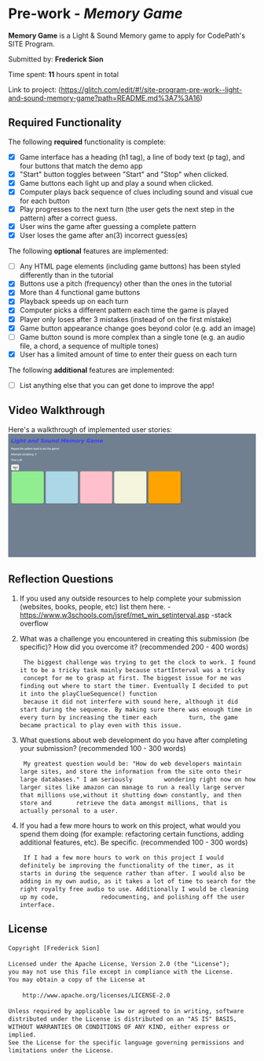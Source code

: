 # Pre-work - *Memory Game*

**Memory Game** is a Light & Sound Memory game to apply for CodePath's SITE Program. 

Submitted by: **Frederick Sion**

Time spent: **11** hours spent in total

Link to project: (https://glitch.com/edit/#!/site-program-pre-work--light-and-sound-memory-game?path=README.md%3A7%3A16)

## Required Functionality

The following **required** functionality is complete:

* [x] Game interface has a heading (h1 tag), a line of body text (p tag), and four buttons that match the demo app
* [x] "Start" button toggles between "Start" and "Stop" when clicked. 
* [x] Game buttons each light up and play a sound when clicked. 
* [x] Computer plays back sequence of clues including sound and visual cue for each button
* [x] Play progresses to the next turn (the user gets the next step in the pattern) after a correct guess. 
* [x] User wins the game after guessing a complete pattern
* [x] User loses the game after an(3) incorrect guess(es)

The following **optional** features are implemented:

* [ ] Any HTML page elements (including game buttons) has been styled differently than in the tutorial
* [x] Buttons use a pitch (frequency) other than the ones in the tutorial
* [x] More than 4 functional game buttons
* [x] Playback speeds up on each turn
* [x] Computer picks a different pattern each time the game is played
* [x] Player only loses after 3 mistakes (instead of on the first mistake)
* [x] Game button appearance change goes beyond color (e.g. add an image)
* [ ] Game button sound is more complex than a single tone (e.g. an audio file, a chord, a sequence of multiple tones)
* [x] User has a limited amount of time to enter their guess on each turn

The following **additional** features are implemented:

- [ ] List anything else that you can get done to improve the app!

## Video Walkthrough

Here's a walkthrough of implemented user stories:
<img src= 'sitestory.gif'/>


## Reflection Questions
1. If you used any outside resources to help complete your submission (websites, books, people, etc) list them here. 
-https://www.w3schools.com/jsref/met_win_setinterval.asp
-stack overflow

2. What was a challenge you encountered in creating this submission (be specific)? How did you overcome it? (recommended 200 - 400 words) 

        The biggest challenge was trying to get the clock to work. I found it to be a tricky task mainly because startInterval was a tricky
        concept for me to grasp at first. The biggest issue for me was finding out where to start the timer. Eventually I decided to put it into the playClueSequence() function
        because it did not interfere with sound here, although it did start during the sequence. By making sure there was enough time in every turn by increasing the timer each         turn, the game became practical to play even with this issue.

3. What questions about web development do you have after completing your submission? (recommended 100 - 300 words) 

        My greatest question would be: "How do web developers maintain large sites, and store the information from the site onto their large databases." I am seriously         wondering right now on how larger sites like amazon can manage to run a really large server that millions use,without it shutting down constantly, and then store and       retrieve the data amongst millions, that is actually personal to a user.

4. If you had a few more hours to work on this project, what would you spend them doing (for example: refactoring certain functions, adding additional features, etc). Be specific. (recommended 100 - 300 words) 

        If I had a few more hours to work on this project I would definitely be improving the functionality of the timer, as it starts in during the sequence rather than after. I would also be adding in my own audio, as it takes a lot of time to search for the right royalty free audio to use. Additionally I would be cleaning up my code,            redocumenting, and polishing off the user interface.



## License

    Copyright [Frederick Sion]

    Licensed under the Apache License, Version 2.0 (the "License");
    you may not use this file except in compliance with the License.
    You may obtain a copy of the License at

        http://www.apache.org/licenses/LICENSE-2.0

    Unless required by applicable law or agreed to in writing, software
    distributed under the License is distributed on an "AS IS" BASIS,
    WITHOUT WARRANTIES OR CONDITIONS OF ANY KIND, either express or implied.
    See the License for the specific language governing permissions and
    limitations under the License.
